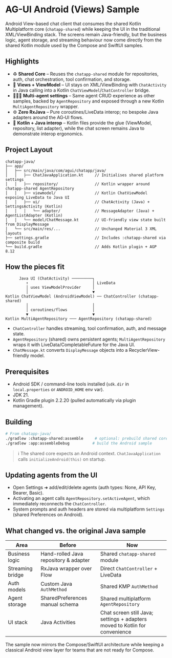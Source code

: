 # AG-UI Android (Views) Sample

Android View-based chat client that consumes the shared Kotlin Multiplatform core (`chatapp-shared`) while keeping the UI in the traditional XML/ViewBinding stack. The screens remain Java-friendly, but the business logic, agent storage, and streaming behaviour now come directly from the shared Kotlin module used by the Compose and SwiftUI samples.

## Highlights

- ♻️ **Shared Core** – Reuses the `chatapp-shared` module for repositories, auth, chat orchestration, tool confirmation, and storage.
- 🧱 **Views + ViewModel** – UI stays on XML/ViewBinding with `ChatActivity` in Java calling into a Kotlin `ChatViewModel`/`ChatController` bridge.
- 🧑‍🤝‍🧑 **Multi-agent settings** – Same agent CRUD experience as other samples, backed by `AgentRepository` and exposed through a new Kotlin `MultiAgentRepository` wrapper.
- ⚙️ **Zero RxJava** – Pure coroutines/LiveData interop; no bespoke Java adapters around the AG‑UI flows.
- 🧩 **Kotlin + Java interop** – Kotlin files provide the glue (ViewModel, repository, list adapter), while the chat screen remains Java to demonstrate interop ergonomics.

## Project Layout

```
chatapp-java/
├── app/
│   ├── src/main/java/com/agui/chatapp/java/
│   │   ├── ChatJavaApplication.kt     // Initialises shared platform settings
│   │   ├── repository/                // Kotlin wrapper around chatapp-shared AgentRepository
│   │   ├── viewmodel/                 // Kotlin ChatViewModel exposing LiveData to Java UI
│   │   ├── ui/                        // ChatActivity (Java) + SettingsActivity (Kotlin)
│   │   │   └── adapter/               // MessageAdapter (Java) + AgentListAdapter (Kotlin)
│   │   └── model/ChatMessage.kt       // UI-friendly view state built from DisplayMessage
│   └── src/main/res/...               // Unchanged Material 3 XML layouts
├── settings.gradle                    // Includes :chatapp-shared via composite build
└── build.gradle                       // Adds Kotlin plugin + AGP 8.12
```

## How the pieces fit

```
      Java UI (ChatActivity) ─────────┐
         ↑                            │ LiveData
         │ uses ViewModelProvider     │
         │                            ▼
Kotlin ChatViewModel (AndroidViewModel) ── ChatController (chatapp-shared)
         │                            │
         │ coroutines/flows           │
         ▼                            ▼
Kotlin MultiAgentRepository ─── AgentRepository (chatapp-shared)
```

- `ChatController` handles streaming, tool confirmation, auth, and message state.
- `AgentRepository` (shared) owns persistent agents; `MultiAgentRepository` wraps it with LiveData/CompletableFuture for the Java UI.
- `ChatMessage.kt` converts `DisplayMessage` objects into a RecyclerView-friendly model.

## Prerequisites

- Android SDK / command-line tools installed (`sdk.dir` in `local.properties` or `ANDROID_HOME` env var).
- JDK 21.
- Kotlin Gradle plugin 2.2.20 (pulled automatically via plugin management).

## Building

```bash
# From chatapp-java/
./gradlew :chatapp-shared:assemble     # optional: prebuild shared core
./gradlew :app:assembleDebug          # build the Android sample
```

> ℹ️ The shared core expects an Android context. `ChatJavaApplication` calls `initializeAndroid(this)` on startup.

## Updating agents from the UI

- Open Settings ➜ add/edit/delete agents (auth types: None, API Key, Bearer, Basic).
- Activating an agent calls `AgentRepository.setActiveAgent`, which immediately reconnects the `ChatController`.
- System prompts and auth headers are stored via multiplatform `Settings` (shared Preferences on Android).

## What changed vs. the original Java sample

| Area                | Before                               | Now |
|--------------------|--------------------------------------|-----|
| Business logic     | Hand-rolled Java repository & adapter| Shared `chatapp-shared` module |
| Streaming bridge   | RxJava wrapper over Flow             | Direct `ChatController` + LiveData |
| Auth models        | Custom Java `AuthMethod`             | Shared KMP `AuthMethod` | 
| Agent storage      | SharedPreferences manual schema      | Shared multiplatform `AgentRepository` |
| UI stack           | Java Activities                      | Chat screen still Java; settings + adapters moved to Kotlin for convenience |

The sample now mirrors the Compose/SwiftUI architecture while keeping a classical Android view layer for teams that are not ready for Compose.

